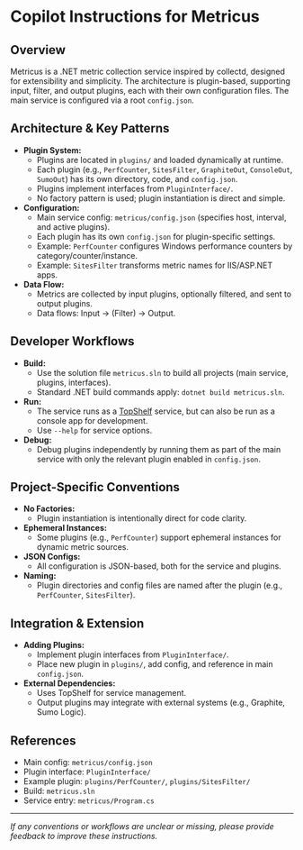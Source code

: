 # Copilot Instructions for Metricus

## Overview
Metricus is a .NET metric collection service inspired by collectd, designed for extensibility and simplicity. The architecture is plugin-based, supporting input, filter, and output plugins, each with their own configuration files. The main service is configured via a root `config.json`.

## Architecture & Key Patterns
- **Plugin System:**
  - Plugins are located in `plugins/` and loaded dynamically at runtime.
  - Each plugin (e.g., `PerfCounter`, `SitesFilter`, `GraphiteOut`, `ConsoleOut`, `SumoOut`) has its own directory, code, and `config.json`.
  - Plugins implement interfaces from `PluginInterface/`.
  - No factory pattern is used; plugin instantiation is direct and simple.
- **Configuration:**
  - Main service config: `metricus/config.json` (specifies host, interval, and active plugins).
  - Each plugin has its own `config.json` for plugin-specific settings.
  - Example: `PerfCounter` configures Windows performance counters by category/counter/instance.
  - Example: `SitesFilter` transforms metric names for IIS/ASP.NET apps.
- **Data Flow:**
  - Metrics are collected by input plugins, optionally filtered, and sent to output plugins.
  - Data flows: Input → (Filter) → Output.

## Developer Workflows
- **Build:**
  - Use the solution file `metricus.sln` to build all projects (main service, plugins, interfaces).
  - Standard .NET build commands apply: `dotnet build metricus.sln`.
- **Run:**
  - The service runs as a [TopShelf](https://github.com/Topshelf/Topshelf) service, but can also be run as a console app for development.
  - Use `--help` for service options.
- **Debug:**
  - Debug plugins independently by running them as part of the main service with only the relevant plugin enabled in `config.json`.

## Project-Specific Conventions
- **No Factories:**
  - Plugin instantiation is intentionally direct for code clarity.
- **Ephemeral Instances:**
  - Some plugins (e.g., `PerfCounter`) support ephemeral instances for dynamic metric sources.
- **JSON Configs:**
  - All configuration is JSON-based, both for the service and plugins.
- **Naming:**
  - Plugin directories and config files are named after the plugin (e.g., `PerfCounter`, `SitesFilter`).

## Integration & Extension
- **Adding Plugins:**
  - Implement plugin interfaces from `PluginInterface/`.
  - Place new plugin in `plugins/`, add config, and reference in main `config.json`.
- **External Dependencies:**
  - Uses TopShelf for service management.
  - Output plugins may integrate with external systems (e.g., Graphite, Sumo Logic).

## References
- Main config: `metricus/config.json`
- Plugin interface: `PluginInterface/`
- Example plugin: `plugins/PerfCounter/`, `plugins/SitesFilter/`
- Build: `metricus.sln`
- Service entry: `metricus/Program.cs`

---

_If any conventions or workflows are unclear or missing, please provide feedback to improve these instructions._

